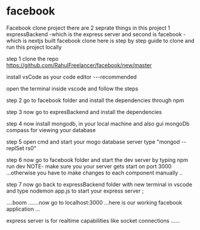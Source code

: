 # facebook
Facebook clone project
there are 2 seprate things in this project 1 expressBackend -which is the express server and second is facebook -which is nextjs built facebook clone
here is step by step guide to clone and run this project locally 

step 1 clone the repo https://github.com/RahulFreelancer/facebook/new/master

install vsCode as your code editor ---recommended

open the terminal inside vscode and follow the steps 

step 2 go to facebook folder and install the dependencies through npm 

step 3 now go to expresBackend and install the dependencies

step 4 now install mongodb, in your local machine and also gui mongoDb compass for viewing your database 

step 5 open cmd and start your mogo database server type  "mongod --replSet rs0"

step 6 now go to facebook folder and start the dev server by typing npm run dev 
NOTE- make sure you your server gets start on port 3000 ...otherwise you have to make changes to each component manually ..

step 7 now go back to expressBackend folder with new terminal in vscode and type nodemon app.js to start your express server ;

....boom .......now go to localhost:3000 ...here is our working facebook application ...

express server is for realtime capabilities like socket connections ......


